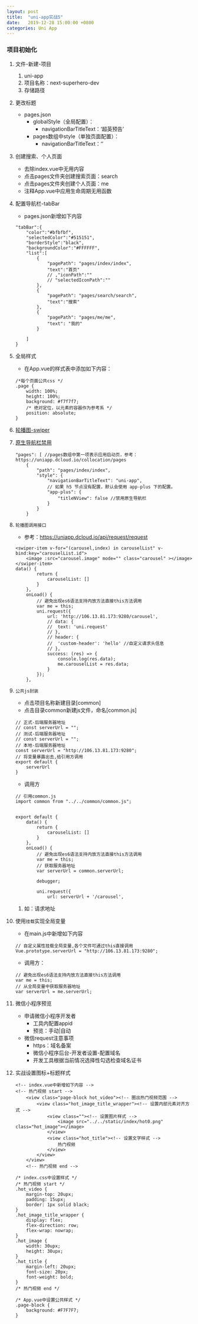 ```yaml
---
layout: post
title:  "uni-app实战5"
date:   2019-12-28 15:00:00 +0800
categories: Uni App
--- 
```


### 项目初始化
1. 文件-新建-项目
    1. uni-app
    2. 项目名称：next-superhero-dev
    3. 存储路径
2. 更改标题
    - pages.json
        - globalStyle（全局配置）：
            - navigationBarTitleText：‘超英预告’
        - pages数组中style（单独页面配置）：
            - navigationBarTitleText：‘’
3. 创建搜索、个人页面
    - 去除index.vue中无用内容
    - 点击pages文件夹创建搜索页面：search
    - 点击pages文件夹创建个人页面：me
    - 注释App.vue中应用生命周期无用函数
4. 配置导航栏-tabBar
    - pages.json新增如下内容
    ````
    "tabBar":{
		"color":"#bfbfbf",
		"selectedColor":"#515151",
		"borderStyle":"black",
		"backgroundColor":"#FFFFFF",
		"list":[
			{
				"pagePath": "pages/index/index",
				"text":"首页"
				// ,"iconPath":""
				// "selectedIconPath":""
			},
			{
				"pagePath": "pages/search/search",
				"text":"搜索"
			},
			{
				"pagePath": "pages/me/me",
				"text": "我的"
			}
			
		]
	}
    ````
5. 全局样式
    - 在App.vue的样式表中添加如下内容：
    ````
    /*每个页面公共css */
	.page {
		width: 100%;
		height: 100%;
		background: #f7f7f7;
		/* 绝对定位，以元素的容器作为参考系 */
		position: absolute;
	}
    ````
6. [轮播图-swiper](https://uniapp.dcloud.io/component/swiper)

7. [原生导航栏禁用](https://uniapp.dcloud.io/collocation/pages?id=app-titlenview)
    ````
    "pages": [ //pages数组中第一项表示应用启动页，参考：https://uniapp.dcloud.io/collocation/pages
		{
			"path": "pages/index/index",
			"style": {
				"navigationBarTitleText": "uni-app",
				// 如果 h5 节点没有配置，默认会使用 app-plus 下的配置。
				"app-plus": {
					"titleNView": false //禁用原生导航栏
				}
			}
		}
    ````
8. `轮播图调用接口`
	- 参考：https://uniapp.dcloud.io/api/request/request
	````
	<swiper-item v-for="(carousel,index) in carouselList" v-bind:key="carouselList.id">
		<image :src="carousel.image" mode="" class="carousel" ></image>
	</swiper-item>
	data() {
			return {
				carouselList: []
			}
		},
		onLoad() {
			// 避免出现es6语法支持内放方法直接this方法调用
			var me = this;
			uni.request({
				url: 'http://106.13.81.173:9280/carousel',
				// data: {
				// 	text: 'uni.request'
				// },
				// header: {
				// 	'custom-header': 'hello' //自定义请求头信息
				// },
				success: (res) => {
					console.log(res.data);
					me.carouselList = res.data;
				}
			});
		},
	````
9. `公共js封装`
	- 点击项目名称新建目录[common]
	- 点击目录common新建js文件，命名[common.js]
	````
	// 正式-后端服务器地址
	// const serverUrl = "";
	// 测试-后端服务器地址
	// const serverUrl = "";
	// 本地-后端服务器地址
	const serverUrl = "http://106.13.81.173:9280";
	// 将变量暴露出去,给引用方调用
	export default {
		serverUrl
	}
	````
	- 调用方
	````
	// 引用common.js
	import common from "../../common/common.js";
	
	
	export default {
		data() {
			return {
				carouselList: []
			}
		},
		onLoad() {
			// 避免出现es6语法支持内放方法直接this方法调用
			var me = this;
			// 获取服务器地址
			var serverUrl = common.serverUrl;
			
			debugger;
			
			uni.request({
				url: serverUrl + '/carousel',
	````
	1. 如：请求地址

10. 使用`挂载`实现全局变量
	- 在main.js中新增如下内容
	````
	// 自定义属性挂载全局变量,各个文件可通过this直接调用
	Vue.prototype.serverUrl = "http://106.13.81.173:9280";
	````
	- 调用方：
	````
	// 避免出现es6语法支持内放方法直接this方法调用
	var me = this;
	// 从全局变量中获取服务器地址
	var serverUrl = me.serverUrl;
	````
11. 微信小程序预览
	- 申请微信小程序开发者
		- 工具内配置appid
		- 预览：手动|自动
	- 微信request注意事项
		- https：域名备案
		- 微信小程序后台-开发者设置-配置域名
		- 开发工具根据当前情况选择性勾选检查域名证书
12. 实战设置图标+标题样式
	
	````
	<!-- index.vue中新增如下内容 -->
	<!-- 热门视频 start -->
		<view class="page-block hot_video"><!-- 圈出热门视频范围 -->
			<view class="hot_image_title_wrapper"><!-- 设置内部元素对齐方式 -->
				<view class=""><!-- 设置图片样式 -->
					<image src="../../static/index/hot0.png" class="hot_image"></image>
				</view>
				<view class="hot_title"><!-- 设置文字样式 -->
					热门视频
				</view>
			</view>
		</view>
		<!-- 热门视频 end -->
	````
	````
	/* index.css中设置样式 */
	/* 热门视频 start */
	.hot_video {
		margin-top: 20upx;
		padding: 15upx;
		border: 1px solid black;
	}
	.hot_image_title_wrapper {
		display: flex;
		flex-direction: row;
		flex-wrap: nowrap;
	}
	.hot_image {
		width: 30upx;
		height: 30upx;
	}
	.hot_title {
		margin-left: 20upx;
		font-size: 20px;
		font-weight: bold;
	}
	/* 热门视频 end */

	/* App.vue中设置公共样式 */
	.page-block {
		background: #F7F7F7;
	}
	````